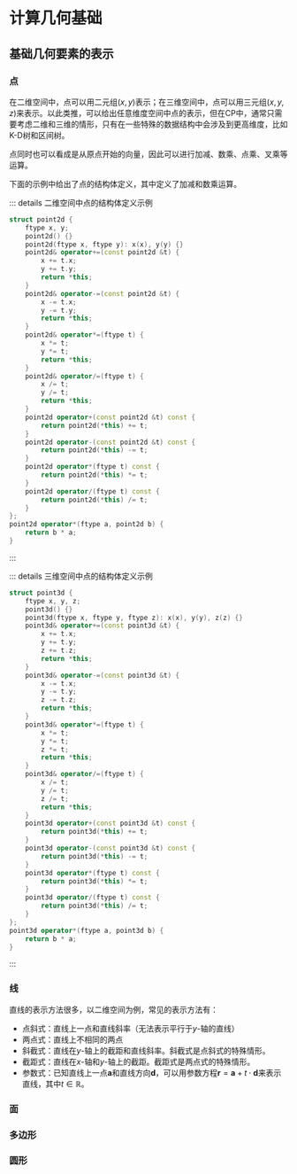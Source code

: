 # 计算几何基础

## 基础几何要素的表示

### 点

在二维空间中，点可以用二元组$(x,y)$表示；在三维空间中，点可以用三元组$(x,y,z)$来表示。以此类推，可以给出任意维度空间中点的表示，但在CP中，通常只需要考虑二维和三维的情形，只有在一些特殊的数据结构中会涉及到更高维度，比如K-D树和区间树。

点同时也可以看成是从原点开始的向量，因此可以进行加减、数乘、点乘、叉乘等运算。

下面的示例中给出了点的结构体定义，其中定义了加减和数乘运算。

::: details 二维空间中点的结构体定义示例

```cpp
struct point2d {
    ftype x, y;
    point2d() {}
    point2d(ftype x, ftype y): x(x), y(y) {}
    point2d& operator+=(const point2d &t) {
        x += t.x;
        y += t.y;
        return *this;
    }
    point2d& operator-=(const point2d &t) {
        x -= t.x;
        y -= t.y;
        return *this;
    }
    point2d& operator*=(ftype t) {
        x *= t;
        y *= t;
        return *this;
    }
    point2d& operator/=(ftype t) {
        x /= t;
        y /= t;
        return *this;
    }
    point2d operator+(const point2d &t) const {
        return point2d(*this) += t;
    }
    point2d operator-(const point2d &t) const {
        return point2d(*this) -= t;
    }
    point2d operator*(ftype t) const {
        return point2d(*this) *= t;
    }
    point2d operator/(ftype t) const {
        return point2d(*this) /= t;
    }
};
point2d operator*(ftype a, point2d b) {
    return b * a;
}
```

:::

::: details 三维空间中点的结构体定义示例

```cpp
struct point3d {
    ftype x, y, z;
    point3d() {}
    point3d(ftype x, ftype y, ftype z): x(x), y(y), z(z) {}
    point3d& operator+=(const point3d &t) {
        x += t.x;
        y += t.y;
        z += t.z;
        return *this;
    }
    point3d& operator-=(const point3d &t) {
        x -= t.x;
        y -= t.y;
        z -= t.z;
        return *this;
    }
    point3d& operator*=(ftype t) {
        x *= t;
        y *= t;
        z *= t;
        return *this;
    }
    point3d& operator/=(ftype t) {
        x /= t;
        y /= t;
        z /= t;
        return *this;
    }
    point3d operator+(const point3d &t) const {
        return point3d(*this) += t;
    }
    point3d operator-(const point3d &t) const {
        return point3d(*this) -= t;
    }
    point3d operator*(ftype t) const {
        return point3d(*this) *= t;
    }
    point3d operator/(ftype t) const {
        return point3d(*this) /= t;
    }
};
point3d operator*(ftype a, point3d b) {
    return b * a;
}
```

:::

### 线

直线的表示方法很多，以二维空间为例，常见的表示方法有：

- 点斜式：直线上一点和直线斜率（无法表示平行于$y$-轴的直线）
- 两点式：直线上不相同的两点
- 斜截式：直线在$y$-轴上的截距和直线斜率。斜截式是点斜式的特殊情形。
- 截距式：直线在$x$-轴和$y$-轴上的截距。截距式是两点式的特殊情形。
- 参数式：已知直线上一点$\mathbf{a}$和直线方向$\mathbf{d}$，可以用参数方程$\mathbf{r}=\mathbf{a}+t\cdot\mathbf{d}$来表示直线，其中$t\in\mathbb{R}$。

### 面

### 多边形

### 圆形

<Utterances />
